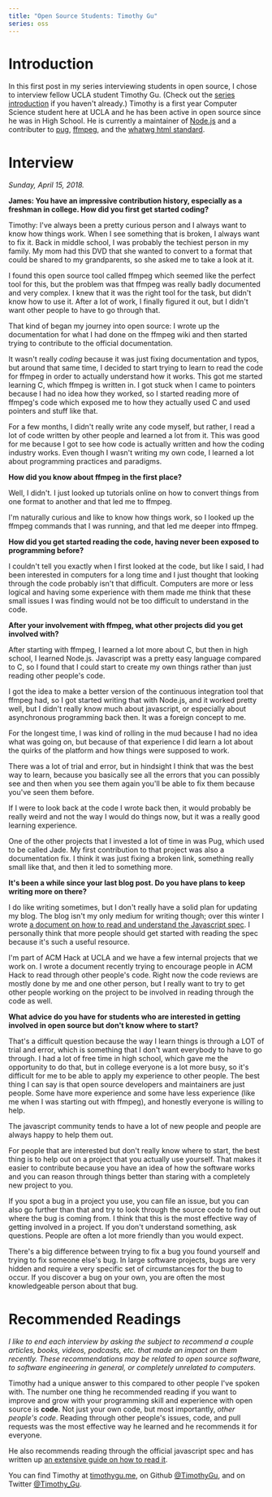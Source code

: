 ```yaml
---
title: "Open Source Students: Timothy Gu"
series: oss
---
```

# Introduction

In this first post in my series interviewing students in open source,
I chose to interview fellow UCLA student Timothy Gu.
(Check out the
[series introduction](/open-source-students)
if you haven't already.)
Timothy is a first year Computer Science student here at UCLA and he has been
active in open source since he was in High School.
He is currently a maintainer of
[Node.js](https://github.com/nodejs/node)
and a contributer to
[pug](https://github.com/pugjs/pug),
[ffmpeg](https://github.com/FFmpeg/FFmpeg),
and the
[whatwg html standard](https://github.com/whatwg/html).

# Interview

_Sunday, April 15, 2018._

**James: You have an impressive contribution history,
especially as a freshman in college.
How did you first get started coding?**

Timothy: I've always been a pretty curious person
and I always want to know how things work.
When I see something that is broken, I always want to fix it.
Back in middle school, I was probably the techiest person in my family.
My mom had this DVD that she wanted to convert to a format that could be
shared to my grandparents, so she asked me to take a look at it.

I found this open source tool called ffmpeg which seemed like the perfect
tool for this,
but the problem was that ffmpeg was really badly documented and very complex.
I knew that it was the right tool for the task, but didn't know how to use it.
After a lot of work, I finally figured it out, but I didn't want other
people to have to go through that.

That kind of began my journey into open source:
I wrote up the documentation for what I had done on the ffmpeg wiki and
then started trying to contribute to the official documentation.

It wasn't really _coding_ because it was just fixing documentation and
typos, but around that same time, I decided to start trying to learn to
read the code for ffmpeg in order to actually understand how it works.
This got me started learning C, which ffmpeg is written in.
I got stuck when I came to pointers because I had no idea how they worked,
so I started reading more of ffmpeg's code which exposed me to how they
actually used C and used pointers and stuff like that.

For a few months, I didn't really write any code myself,
but rather, I read a lot of code written by other people and learned a lot from it.
This was good for me because I got to see how code is actually written and how
the coding industry works.
Even though I wasn't writing my own code,
I learned a lot about programming practices and paradigms.

**How did you know about ffmpeg in the first place?**

Well, I didn't.
I just looked up tutorials online on how to convert things from one format to
another and that led me to ffmpeg.

I'm naturally curious and like to know how things work,
so I looked up the ffmpeg commands that I was running,
and that led me deeper into ffmpeg.

**How did you get started reading the code,
having never been exposed to programming before?**

I couldn't tell you exactly when I first looked at the code, but like I said,
I had been interested in computers for a long time
and I just thought that looking through the code probably isn't that difficult.
Computers are more or less logical and having some experience with them made me
think that these small issues I was finding would not be too difficult to
understand in the code.

**After your involvement with ffmpeg,
what other projects did you get involved with?**

After starting with ffmpeg, I learned a lot more about C,
but then in high school, I learned Node.js.
Javascript was a pretty easy language compared to C,
so I found that I could start to create my own things
rather than just reading other people's code.

I got the idea to make a better version of the continuous integration
tool that ffmpeg had, so I got started writing that with Node.js,
and it worked pretty well,
but I didn't really know much about javascript,
or especially about asynchronous programming back then.
It was a foreign concept to me.

For the longest time, I was kind of rolling in the mud because I had no idea
what was going on,
but because of that experience I did learn a lot about
the quirks of the platform and how things were supposed to work.

There was a lot of trial and error,
but in hindsight I think that was the best way to learn,
because you basically see all the errors that you can possibly see and then
when you see them again you'll be able to fix them because you've seen them
before.

If I were to look back at the code I wrote back then,
it would probably be really weird and not the way I would do things now,
but it was a really good learning experience.

One of the other projects that I invested a lot of time in was Pug,
which used to be called Jade.
My first contribution to that project was also a documentation fix.
I think it was just fixing a broken link,
something really small like that, and then it led to something more.


**It's been a while since your last blog post.
Do you have plans to keep writing more on there?**

I do like writing sometimes,
but I don't really have a solid plan for updating my blog.
The blog isn't my only medium for writing though;
over this winter I wrote
[a document on how to read and understand the Javascript spec](https://timothygu.me/es-howto/).
I personally think that more people should get started with reading the spec
because it's such a useful resource.

I'm part of ACM Hack at UCLA and we have a few internal projects that
we work on.
I wrote a document recently trying to encourage people in ACM Hack to
read through other people's code.
Right now the code reviews are mostly done by me and one other person,
but I really want to try to get other people working on the project
to be involved in reading through the code as well.

**What advice do you have for students who are interested in getting involved
in open source but don't know where to start?**

That's a difficult question because the way I learn things is through a LOT
of trial and error, which is something that I don't want everybody to have
to go through.
I had a lot of free time in high school, which gave me the opportunity to do
that, but in college everyone is a lot more busy,
so it's difficult for me to be able to apply my experience to other people.
The best thing I can say is that open source developers and maintainers are
just people.
Some have more experience and some have less experience
(like me when I was starting out with ffmpeg),
and honestly everyone is willing to help.

The javascript community tends to have a lot of new people and people are
always happy to help them out.

For people that are interested but don't really know where to start,
the best thing is to help out on a project that you actually use yourself.
That makes it easier to contribute because you have an idea of how the
software works and you can reason through things better than staring
with a completely new project to you.

If you spot a bug in a project you use, you can file an issue,
but you can also go further than that and try to look through the source code
to find out where the bug is coming from.
I think that this is the most effective way of getting involved in a project.
If you don't understand something, ask questions.
People are often a lot more friendly than you would expect.

There's a big difference between trying to fix a bug you found yourself and
trying to fix someone else's bug.
In large software projects, bugs are very hidden and require a very specific
set of circumstances for the bug to occur.
If you discover a bug on your own, you are often the most knowledgeable
person about that bug.

# Recommended Readings

_I like to end each interview by asking the subject to recommend a couple
articles, books, videos, podcasts, etc. that made an impact on them recently.
These recommendations may be related to open source software, to software
engineering in general, or completely unrelated to computers._

Timothy had a unique answer to this compared to other people I've spoken with.
The number one thing he recommended reading if you want to improve and grow
with your programming skill and experience with open source is **code**.
Not just your own code, but most importantly, _other people's code_.
Reading through other people's issues, code, and pull requests was the most
effective way he learned and he recommends it for everyone.

He also recommends reading through the official javascript spec
and has written up
[an extensive guide on how to read it](https://timothygu.me/es-howto/).

You can find Timothy at [timothygu.me](https://timothygu.me),
on Github [@TimothyGu](https://github.com/TimothyGu),
and on Twitter [@Timothy_Gu](https://twitter.com/Timothy_Gu).
